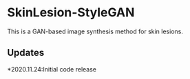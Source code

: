 # SkinLesion-StyleGAN
This is a GAN-based image synthesis method for skin lesions.

## Updates
*2020.11.24:Initial code release
